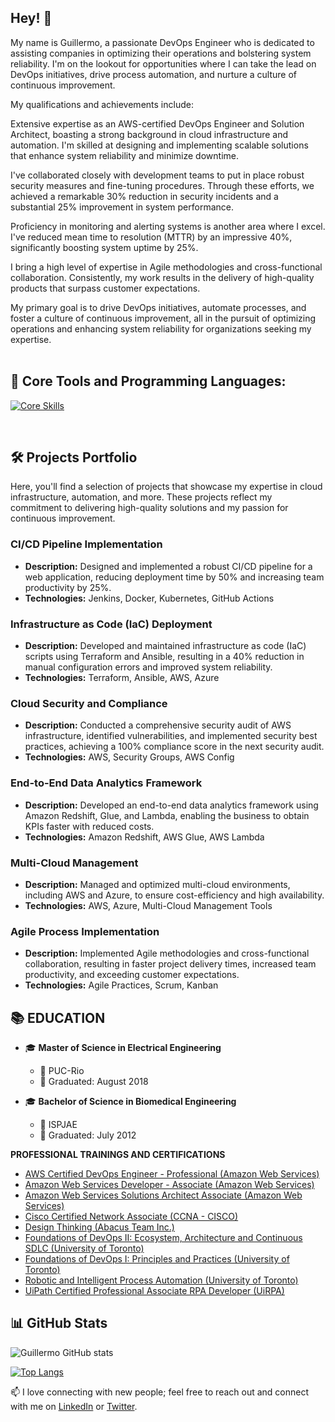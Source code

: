 ## Hey! 👋

My name is Guillermo, a passionate DevOps Engineer who is dedicated to assisting companies in optimizing their operations and bolstering system reliability. I'm on the lookout for opportunities where I can take the lead on DevOps initiatives, drive process automation, and nurture a culture of continuous improvement.

My qualifications and achievements include:

Extensive expertise as an AWS-certified DevOps Engineer and Solution Architect, boasting a strong background in cloud infrastructure and automation. I'm skilled at designing and implementing scalable solutions that enhance system reliability and minimize downtime.

I've collaborated closely with development teams to put in place robust security measures and fine-tuning procedures. Through these efforts, we achieved a remarkable 30% reduction in security incidents and a substantial 25% improvement in system performance.

Proficiency in monitoring and alerting systems is another area where I excel. I've reduced mean time to resolution (MTTR) by an impressive 40%, significantly boosting system uptime by 25%.

I bring a high level of expertise in Agile methodologies and cross-functional collaboration. Consistently, my work results in the delivery of high-quality products that surpass customer expectations.

My primary goal is to drive DevOps initiatives, automate processes, and foster a culture of continuous improvement, all in the pursuit of optimizing operations and enhancing system reliability for organizations seeking my expertise.
<br>
<br>

## 🔨 Core Tools and Programming Languages:
[![Core Skills](https://skillicons.dev/icons?i=aws,azure,gcp,py,java,cpp,js,nodejs,powershell,bash,docker,kubernetes,ai,tensorflow,pytorch,ansible,git,prometheus,grafana,jenkins,nginx,mysql,dynamodb,postgres,redis,linux,html,mongodb,maven&perline=15)](https://skillicons.dev)
<!--//  <a href="https://www.python.org" target="_blank"><img align="left" alt="Python" height="42px" src="https://www.python.org/static/img/python-logo-large.c36dccadd999.png?1576869008"></a>
<a href="https://gomirrors.org" target="_blank"><img align="left" alt="Golang" height="42px" src="/static/golang_icon.svg"></a>
<a href="https://www.javascript.com/" target="_blank"> <img align="left" alt="JavaScript" height ="42px" src="/static/js_icon.svg"> </a>
<a href="https://www.typescriptlang.org/" target="_blank"><img align="left" alt="Typescript" height="42px" src="/static/ts2_icon.svg"></a>
<a href="https://nodejs.org" target="_blank"><img align="left" alt="Node.js" height="42px" src="/static/nodejs_icon.svg"></a>
<a href="https://www.docker.com" target="_blank"><img align="left" alt="Docker" height="42px" src="https://www.docker.com/wp-content/uploads/2022/01/docker-logo-green_0.png"></a>
<a href="https://www.hyperledger.org/use/fabric" target="_blank"><img align="left" alt="Hyperledger Fabric" height ="42px" src="/static/fabric_icon.png"></a>
<a href="https://es.vuejs.org" target="_blank"><img align="left" alt="VueJS" height="42px" src="https://es.vuejs.org/images/logo.png"></a>
<a href="https://aws.amazon.com" target="_blank"><img align="left" alt="NuxtJS" height="42px" src="/static/aws_icon.png"></a>-->
<br>

## 🛠️ Projects Portfolio

Here, you'll find a selection of projects that showcase my expertise in cloud infrastructure, automation, and more. These projects reflect my commitment to delivering high-quality solutions and my passion for continuous improvement.

### CI/CD Pipeline Implementation
- **Description:** Designed and implemented a robust CI/CD pipeline for a web application, reducing deployment time by 50% and increasing team productivity by 25%.
- **Technologies:** Jenkins, Docker, Kubernetes, GitHub Actions
<!--// - [Repository Link](#) -->

### Infrastructure as Code (IaC) Deployment
- **Description:** Developed and maintained infrastructure as code (IaC) scripts using Terraform and Ansible, resulting in a 40% reduction in manual configuration errors and improved system reliability.
- **Technologies:** Terraform, Ansible, AWS, Azure

### Cloud Security and Compliance
- **Description:** Conducted a comprehensive security audit of AWS infrastructure, identified vulnerabilities, and implemented security best practices, achieving a 100% compliance score in the next security audit.
- **Technologies:** AWS, Security Groups, AWS Config

### End-to-End Data Analytics Framework
- **Description:** Developed an end-to-end data analytics framework using Amazon Redshift, Glue, and Lambda, enabling the business to obtain KPIs faster with reduced costs.
- **Technologies:** Amazon Redshift, AWS Glue, AWS Lambda

### Multi-Cloud Management
- **Description:** Managed and optimized multi-cloud environments, including AWS and Azure, to ensure cost-efficiency and high availability.
- **Technologies:** AWS, Azure, Multi-Cloud Management Tools

### Agile Process Implementation
- **Description:** Implemented Agile methodologies and cross-functional collaboration, resulting in faster project delivery times, increased team productivity, and exceeding customer expectations.
- **Technologies:** Agile Practices, Scrum, Kanban

<!--//  I'm passionate about DevOps and continuously seek ways to enhance system reliability, reduce downtime, and streamline processes. Feel free to explore these projects to get a sense of my skills and capabilities. If you have any questions or would like to collaborate, please reach out to me at [your@email.com].-->

## 📚 EDUCATION

- 🎓 **Master of Science in Electrical Engineering**
  - 🏫 PUC-Rio
  - 📅 Graduated: August 2018

- 🎓 **Bachelor of Science in Biomedical Engineering**
  - 🏫 ISPJAE
  - 📅 Graduated: July 2012

<!--//  TODO - add links to the trainings and certifications-->
**PROFESSIONAL TRAININGS AND CERTIFICATIONS**

* [AWS Certified DevOps Engineer - Professional (Amazon Web Services)](https://www.credly.com/badges/82d617bf-9f5c-41eb-a824-7dccf0abc1fd/public_url)
* [Amazon Web Services Developer - Associate (Amazon Web Services)](https://www.credly.com/badges/b72624c2-90f9-4fa2-831b-70c67b73e847/public_url)
* [Amazon Web Services Solutions Architect Associate (Amazon Web Services)](https://www.credly.com/badges/17dedb1b-3245-4876-adf7-1eaabafb0b48/public_url)
* [Cisco Certified Network Associate (CCNA - CISCO)](https://www.credly.com/badges/86eca1f3-9ff2-4a03-9b47-6f72368bbdb6/public_url)
* [Design Thinking (Abacus Team Inc.)]()
* [Foundations of DevOps II: Ecosystem, Architecture and Continuous SDLC (University of Toronto)](https://micro-credential.learn.utoronto.ca/check/B4F21BBB6C00C4487BEA3E3453B14C0A6A0D520602F9CA6FB9ED6822E0523328QWprSlZxblAwNUlZak5wNGI4VlI0TWxTalY3RUpYbm42ZHd1TkhSVXNFU0RDUGky)
* [Foundations of DevOps I: Principles and Practices (University of Toronto)](https://micro-credential.learn.utoronto.ca/check/E64DD02253BB6E9867DA9A2D5CCED979F57B87E1D7C60B142FC25C0A45DCF850Z3gxdXltMld2MnpsRUhoTU1BT2ttQ0ZIWnk3a010cHQvMDVUUTNVME9qdyt6Um1L)
* [Robotic and Intelligent Process Automation (University of Toronto)](https://www.credly.com/badges/8f358834-d87d-4cc8-a2a6-d0c3c3e59839/public_url)
* [UiPath Certified Professional Associate RPA Developer (UiRPA)](https://credentials.uipath.com/c36bb510-00bd-4ebe-8f7f-9c5f90f1694c#gs.5qv1xz)

<!--//  TODO - summarize key skills
### Skills

* **Languages**: English, French, Portuguese and Spanish
* **Programming**: Bash, Python, PowerShell, Java, JS, C/C++, Matlab, R, NodeJS, AWS CDK, AWS SDK
* **Web Tech**: HTML, XML, JSON, YAML, Tomcat, Nginx
* **Observability**: MS SQL Server, MySQL, Oracle, DynamoDB, MongoDB, PostgreSQL, Redis
* **OS/Platforms**: AWS, Azure, Windows/Windows Server, UNIX (CentOS/RedHat, Ubuntu, Debian)
* **Security**: OWASP, Falco, TDIR, Okta, Check Point Firewall, iboss
* **NetSysAdmin**: AD, LAN/WAN, TCP/IP, TLS, Okta, iboss, Check Point Firewall,  Cisco Meraki,  MDM (Jamf Pro)
* **CI/CD Tools**: Jira/Confluence, Git, Maven, Junit, Terraform, Ansible, Docker, K8, Jenkins, ELK, CodeDeploy, Kustomize, Flux
<!--//  **Core Competencies**: Agile, GitOps, DataOps, AIOps, DevSecOps, MLOps, IaC, Configuration Management, IaaS-->

## 📊 GitHub Stats

![Guillermo GitHub stats](https://github-readme-stats.vercel.app/api?username=gedomech&count_private=true&show_icons=true&theme=dark&title_color=00BB2D&hide=stars,prs,issues,contribs)

[![Top Langs](https://github-readme-stats.vercel.app/api/top-langs/?username=gedomech&layout=compact&langs_count=5&hide=html,css,makefile&count_private=true&show_icons=true&theme=dark&title_color=00BB2D)](https://github.com/anuraghazra/github-readme-stats)


<!--![Your GitHub Stats](https://github-readme-stats.vercel.app/api?username=gedomech&show_icons=true)


## 📝 Latest Blog Posts

- [Blog Post 1 Title](URL to Blog Post 1)
- [Blog Post 2 Title](URL to Blog Post 2)

<!--// TODO - tailor with AWS projects
## 🛠️ My Projects

- [Project 1](URL to Project 1)
- [Project 2](URL to Project 2)
- [Project 3](URL to Project 3)-->


 📫 I love connecting with new people; feel free to reach out and connect with me on [LinkedIn](https://www.linkedin.com/in/gedomech/) or [Twitter](https://twitter.com/gedomech). 


<!--
**gedomech/gedomech** is a ✨ _special_ ✨ repository because its `README.md` (this file) appears on your GitHub profile.

Here are some ideas to get you started:

- 🔭 I’m currently working on ...
- 🌱 I’m currently learning ...
- 👯 I’m looking to collaborate on ...
- 🤔 I’m looking for help with ...
- 💬 Ask me about ...
- 📫 How to reach me: ...
- 😄 Pronouns: ...
- ⚡ Fun fact: ...
-->
